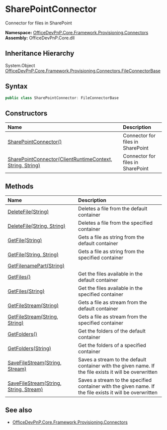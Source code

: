# SharePointConnector
Connector for files in SharePoint  

**Namespace:** [OfficeDevPnP.Core.Framework.Provisioning.Connectors](OfficeDevPnP.Core.Framework.Provisioning.Connectors.md)  
**Assembly:** OfficeDevPnP.Core.dll  
## Inheritance Hierarchy
System.Object  
    [OfficeDevPnP.Core.Framework.Provisioning.Connectors.FileConnectorBase](OfficeDevPnP.Core.Framework.Provisioning.Connectors.FileConnectorBase.md)
## Syntax
```C#
public class SharePointConnector: FileConnectorBase
```
## Constructors
|**Name**|**Description**|
|:-----|:-----|
| [SharePointConnector()](OfficeDevPnP.Core.Framework.Provisioning.Connectors.SharePointConnector.ctor1.md) | <summary> Connector for files in SharePoint </summary>
| [SharePointConnector(ClientRuntimeContext, String, String)](OfficeDevPnP.Core.Framework.Provisioning.Connectors.SharePointConnector.ctor2.md) | <summary> Connector for files in SharePoint </summary>
## Methods
|**Name**|**Description**|
|:-----|:-----|
| [DeleteFile(String)](OfficeDevPnP.Core.Framework.Provisioning.Connectors.SharePointConnector.9ad8acaf.md) | Deletes a file from the default container
| [DeleteFile(String, String)](OfficeDevPnP.Core.Framework.Provisioning.Connectors.SharePointConnector.476dd1f3.md) | Deletes a file from the specified container
| [GetFile(String)](OfficeDevPnP.Core.Framework.Provisioning.Connectors.SharePointConnector.df261957.md) | Gets a file as string from the default container
| [GetFile(String, String)](OfficeDevPnP.Core.Framework.Provisioning.Connectors.SharePointConnector.7ad54aac.md) | Gets a file as string from the specified container
| [GetFilenamePart(String)](OfficeDevPnP.Core.Framework.Provisioning.Connectors.SharePointConnector.9e3b826.md) | 
| [GetFiles()](OfficeDevPnP.Core.Framework.Provisioning.Connectors.SharePointConnector.1ef203bb.md) | Get the files available in the default container
| [GetFiles(String)](OfficeDevPnP.Core.Framework.Provisioning.Connectors.SharePointConnector.349a20d0.md) | Get the files available in the specified container
| [GetFileStream(String)](OfficeDevPnP.Core.Framework.Provisioning.Connectors.SharePointConnector.667e64b2.md) | Gets a file as stream from the default container
| [GetFileStream(String, String)](OfficeDevPnP.Core.Framework.Provisioning.Connectors.SharePointConnector.e43bb5.md) | Gets a file as stream from the specified container
| [GetFolders()](OfficeDevPnP.Core.Framework.Provisioning.Connectors.SharePointConnector.183fc5f5.md) | Get the folders of the default container
| [GetFolders(String)](OfficeDevPnP.Core.Framework.Provisioning.Connectors.SharePointConnector.c388caf.md) | Get the folders of a specified container
| [SaveFileStream(String, Stream)](OfficeDevPnP.Core.Framework.Provisioning.Connectors.SharePointConnector.3b54d26b.md) | Saves a stream to the default container with the given name. If the file exists it will be overwritten
| [SaveFileStream(String, String, Stream)](OfficeDevPnP.Core.Framework.Provisioning.Connectors.SharePointConnector.ec95a2c1.md) | Saves a stream to the specified container with the given name. If the file exists it will be overwritten
## See also
- [OfficeDevPnP.Core.Framework.Provisioning.Connectors](OfficeDevPnP.Core.Framework.Provisioning.Connectors.md)
